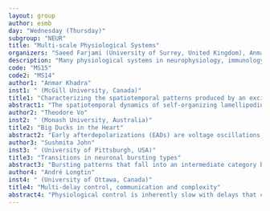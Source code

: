 ```yaml
---
layout: group
author: esmb
day: "Wednesday (Thursday)"
subgroup: "NEUR"
title: "Multi-scale Physiological Systems"
organizers: "Saeed Farjami (University of Surrey, United Kingdom), Anmar Khadra (McGill University, Canada)"
description: "Many physiological systems in neurophysiology, immunology and cell biology possess different time scale at the single cell and population levels. The interaction of such time scales allow these systems to exhibit interesting and complex dynamics that are essential for their function. The use of slow-fast analysis to study these muti-scale systems is essential for deciphering their underlying dynamics. In this minisymposium, speakers will present their work on how such approaches allowed us to determine the implications of the presence of different time-scales on functions in many physiological systems in health and disease."
code: "MS15"
code2: "MS14"
author1: "Anmar Khadra"
inst1: " (McGill University, Canada)"
title1: "Characterizing the spatiotemporal patterns produced by an excitable fish keratocyte model"
abstract1: "The spatiotemporal dynamics of self-organizing lamellipodium in crawling keratocytes have been previously studied using a partial differential equation model to understand the three main patterns of activity observed in such cells, including stalling, waving and smooth motility. The model consisted of three key variables: the density of barbed actin filaments, nascent adhesions (NAs) and VASP, an anti-capping protein that gets sequestered by NAs during maturation. Using parameter sweeping, the distinct regimes of behaviour associated with the three activity patterns were identified. By converting the PDE model into an ODE model, we successfully examined the excitability properties of this system and determined all of its patterns of activity. Our results revealed that there are two additional regimes not previously identified: bistability and type IV excitability. We found that these regimes are also present in the PDE model. Applying slow-fast analysis on the ODE model as well as machine-learning based image analysis showed that the ODE model exhibits a canard explosion through a folded-saddle and that rough motility seen in keratocytes is likely due to noise-dependent motility governed by dynamics at the interface of bistability and type IV excitability. The two parameter bifurcation suggested that the increase in the proportion of rough motion is due to a shift in activity towards the bistable and type IV excitable regimes induced by a decrease in NA maturation rate. In this talk, I will provide a summary of these findings."
author2: "Theodore Vo"
inst2: " (Monash University, Australia)"
title2: "Big Ducks in the Heart"
abstract2: "Early afterdepolarizations (EADs) are voltage oscillations observed during the repolarization phase of the cardiac action potential, and are a potentially lethal source of cardiac arrhyth- mia. Experiments have shown that the production of EADs can depend on the complex interplay between cellular ion channel properties, the extrinsic chemical environment, and the rate of sinoa- trial pacing. However, the mechanisms by which alterations in these qualities induce EADs are not well understood. In this work, we analyse a canonical model of the electrical activity in a cardiac cell using geometric singular perturbation techniques. We demonstrate that the EADs are canard-induced mixed-mode oscillations, and explain the essential role that canards play in producing the rich set of model EAD behaviours, some of which have also been observed in experiments. This dynamical viewpoint gives predictive power that is beyond that of the bio- physical explanation alone while also uncovering a common mechanism for phenomena observed in experiments on both atrial and ventricular cardiac cells."
author3: "Sushmita John"
inst3: " (University of Pittsburgh, USA)"
title3: "Transitions in neuronal bursting types"
abstract3: "Bursting patterns that fall into an intermediate category between square-wave (fold-homoclinic burst) and pseudo-plateau bursting (fold-subcritical Hopf. burst) have been observed in the voltage recordings of many bursting neurons. Existing research shows that certain mathematical models for these neurons exhibit a transition between square-wave and pseudo-plateau bursting patterns with small parameter changes. However, this transition may be dysfunctional for neurons that necessarily need to spike during the burst. In this work, we study in detail the transition from square-wave to pseudo-plateau bursting patterns seen in neuronal models. We explore properties and parameters of different models to identify the features of currents that affect this transition. The analysis is done using numerical simulations and dynamical systems methods such as fast/slow analysis, bifurcation theory and phase-plane analysis. This approach also helps us to fully characterize intermediate bursting patterns and compare them to the activity seen in bursting neuron types such as respiratory neurons. This is joint work with Dr. Jonathan Rubin."
author4: "André Longtin"
inst4: " (University of Ottawa, Canada)"
title4: "Multi-delay control, communication and complexity"
abstract4: "Physiological control is inherently slow with delays that can easily exceed the overall response time of a system’ components to time-varying inputs. It is also the case that control may encompass many subunits that act in concert, and that this involves multiple delays that can span milliseconds to seconds. It is generally assumed that the combination of nonlinearity and delays can lead to oscillatory and even more complex behaviour such as chaos or hyperchaos. But there is a point when multiple delays are present where one starts to think in terms of distributions of delays, and of their simplifying action on network dynamics via the integro-differential formulation of the dynamics. This talk will discuss this transition, and show how complexity collapses when there is a low density of delays. We will also discuss these results in the context of understanding the response properties of such multi-delay systems."
---
```

